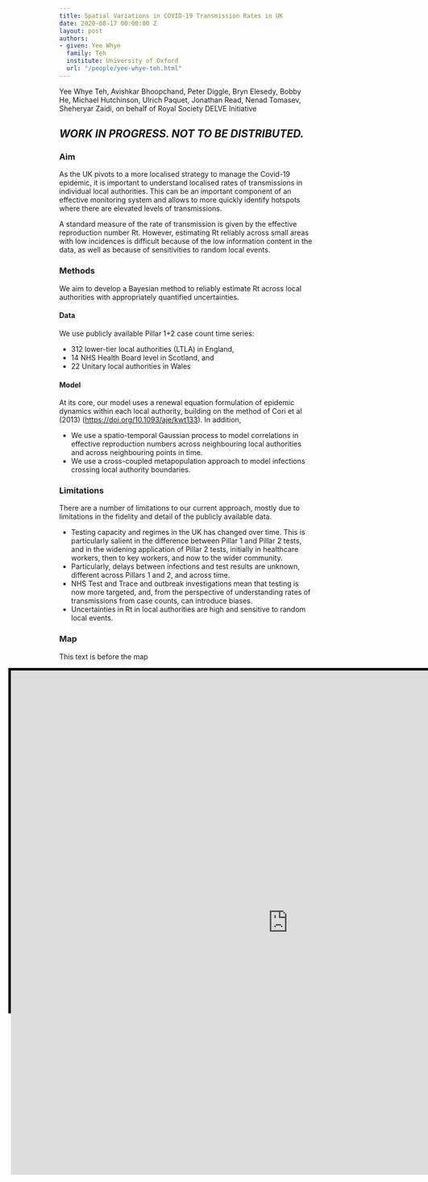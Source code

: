 ```yaml
---
title: Spatial Variations in COVID-19 Transmission Rates in UK
date: 2020-08-17 00:00:00 Z
layout: post
authors:
- given: Yee Whye
  family: Teh
  institute: University of Oxford
  url: "/people/yee-whye-teh.html"
---
```


Yee Whye Teh, Avishkar Bhoopchand, Peter Diggle, Bryn Elesedy, Bobby He, Michael Hutchinson, Ulrich Paquet, Jonathan Read, Nenad Tomasev, Sheheryar Zaidi, on behalf of Royal Society DELVE Initiative

## *WORK IN PROGRESS. NOT TO BE DISTRIBUTED.*

### Aim
As the UK pivots to a more localised strategy to manage the Covid-19 epidemic, it is important to understand localised rates of transmissions in individual local authorities. 
This can be an important component of an effective monitoring system and allows to more quickly identify hotspots where there are elevated levels of transmissions.

A standard measure of the rate of transmission is given by the effective reproduction number Rt.
However, estimating Rt reliably across small areas with low incidences is difficult because of the low information content in the data, as well as because of sensitivities to random local events.

### Methods

We aim to develop a Bayesian method to reliably estimate Rt across local authorities with appropriately quantified uncertainties. 

#### Data

We use publicly available Pillar 1+2 case count time series:
*   312 lower-tier local authorities (LTLA) in England, 
*   14 NHS Health Board level in Scotland, and  
*   22 Unitary local authorities in Wales

#### Model

At its core, our model uses a renewal equation formulation of epidemic dynamics within each local authority, building on the method of Cori et al (2013) (https://doi.org/10.1093/aje/kwt133). 
In addition,
*   We use a spatio-temporal Gaussian process to model correlations in effective reproduction numbers across neighbouring local authorities and across neighbouring points in time.
*   We use a cross-coupled metapopulation approach to model infections crossing local authority boundaries.


### Limitations

There are a number of limitations to our current approach, mostly due to limitations in the fidelity and detail of the publicly available data.
*   Testing capacity and regimes in the UK has changed over time. This is particularly salient in the difference between Pillar 1 and Pillar 2 tests, and in the widening application of Pillar 2 tests, initially in healthcare workers, then to key workers, and now to the wider community. 
*   Particularly, delays between infections and test results are unknown, different across Pillars 1 and 2, and across time.
*   NHS Test and Trace and outbreak investigations mean that testing is now more targeted, and, from the perspective of understanding rates of transmissions from case counts, can introduce biases.
*   Uncertainties in Rt in local authorities are high and sensitive to random local events.


### Map
<style>
.map-container {
    position: relative;
    width: 1050px;
    height: 675px;
    border: 5px solid black;
    margin-left: -20%;
    text-align: center;
    overflow: visible;
}
.map-frame{
    position: relative;
    align: center;
    /*
    This height value is a bit of a hack!
    It is there to let the search box overflow into the post
    Not sure what the correct thing to do in this case is
    */
    height: 1000px;
    width: 1100px;
    overflow: visible;
    border: 0;
}
</style>

This text is before the map
<p>
<div class="map-container">
<iframe class="map-frame" src="https://rs-delve.github.io/Rmap/map" allow="fullscreen">
</iframe>
</div>
</p>
This text is after the map

### Results

* [Our approach](https://www.stats.ox.ac.uk/~teh/Rmap_time/?map=0812_6weeks)
* [Modelling each local authority separately](https://www.stats.ox.ac.uk/~teh/Rmap_time/?map=cori)

